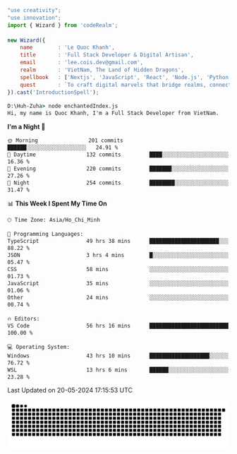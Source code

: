 <!--x axis divider-->

```js 
"use creativity";
"use innovation";
import { Wizard } from 'codeRealm';

new Wizard({
    name        : 'Le Quoc Khanh',
    title       : 'Full Stack Developer & Digital Artisan',
    email       : 'lee.cois.dev@gmail.com',
    realm       : 'VietNam, The Land of Hidden Dragons',
    spellbook   : ['Nextjs', 'JavaScript', 'React', 'Node.js', 'Python', 'Django', 'Cloud Services'],
    quest       : `To craft digital marvels that bridge realms, connect cultures, and bring imagination to life.`,
}).cast('IntroductionSpell');
```

```cmd
D:\Huh-Zuha> node enchantedIndex.js
Hi, my name is Quoc Khanh, I'm a Full Stack Developer from VietNam.
```
<!--START_SECTION:waka-->
**I'm a Night 🦉** 

```text
🌞 Morning                201 commits         ██████░░░░░░░░░░░░░░░░░░░   24.91 % 
🌆 Daytime                132 commits         ████░░░░░░░░░░░░░░░░░░░░░   16.36 % 
🌃 Evening                220 commits         ███████░░░░░░░░░░░░░░░░░░   27.26 % 
🌙 Night                  254 commits         ████████░░░░░░░░░░░░░░░░░   31.47 % 
```


📊 **This Week I Spent My Time On** 

```text
🕑︎ Time Zone: Asia/Ho_Chi_Minh

💬 Programming Languages: 
TypeScript               49 hrs 38 mins      ██████████████████████░░░   88.22 % 
JSON                     3 hrs 4 mins        █░░░░░░░░░░░░░░░░░░░░░░░░   05.47 % 
CSS                      58 mins             ░░░░░░░░░░░░░░░░░░░░░░░░░   01.73 % 
JavaScript               35 mins             ░░░░░░░░░░░░░░░░░░░░░░░░░   01.06 % 
Other                    24 mins             ░░░░░░░░░░░░░░░░░░░░░░░░░   00.74 % 

🔥 Editors: 
VS Code                  56 hrs 16 mins      █████████████████████████   100.00 % 

💻 Operating System: 
Windows                  43 hrs 10 mins      ███████████████████░░░░░░   76.72 % 
WSL                      13 hrs 6 mins       ██████░░░░░░░░░░░░░░░░░░░   23.28 % 
```


 Last Updated on 20-05-2024 17:15:53 UTC
<!--END_SECTION:waka-->
<picture>
  <source media="(prefers-color-scheme: dark)" srcset="https://raw.githubusercontent.com/leecois/leecois/output/github-contribution-grid-snake-dark.svg">
  <source media="(prefers-color-scheme: light)" srcset="https://raw.githubusercontent.com/leecois/leecois/output/github-contribution-grid-snake.svg">
  <img alt="github contribution grid snake animation" src="https://raw.githubusercontent.com/leecois/leecois/output/github-contribution-grid-snake.svg">
</picture>

